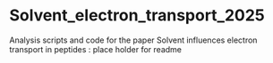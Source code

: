 # Solvent_electron_transport_2025

Analysis scripts and code for the paper Solvent influences electron transport in peptides : 
place holder for readme
